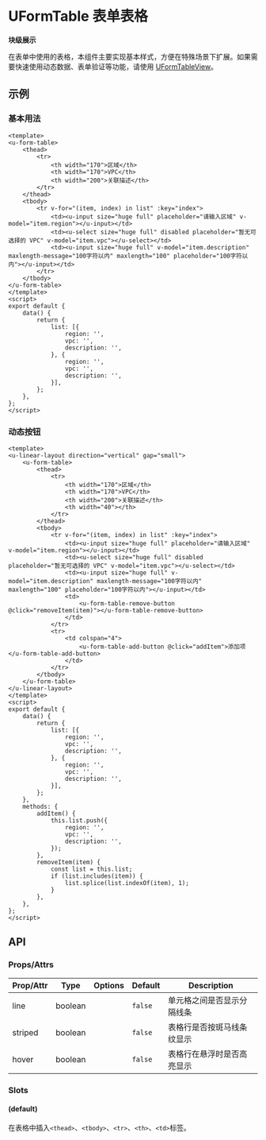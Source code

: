 <!-- 该 README.md 根据 api.yaml 和 docs/*.md 自动生成，为了方便在 GitHub 和 NPM 上查阅。如需修改，请查看源文件 -->

# UFormTable 表单表格

**块级展示**

在表单中使用的表格，本组件主要实现基本样式，方便在特殊场景下扩展。如果需要快速使用动态数据、表单验证等功能，请使用 [UFormTableView](../u-form-table-view)。

## 示例
### 基本用法

``` vue
<template>
<u-form-table>
    <thead>
        <tr>
            <th width="170">区域</th>
            <th width="170">VPC</th>
            <th width="200">关联描述</th>
        </tr>
    </thead>
    <tbody>
        <tr v-for="(item, index) in list" :key="index">
            <td><u-input size="huge full" placeholder="请输入区域" v-model="item.region"></u-input></td>
            <td><u-select size="huge full" disabled placeholder="暂无可选择的 VPC" v-model="item.vpc"></u-select></td>
            <td><u-input size="huge full" v-model="item.description" maxlength-message="100字符以内" maxlength="100" placeholder="100字符以内"></u-input></td>
        </tr>
    </tbody>
</u-form-table>
</template>
<script>
export default {
    data() {
        return {
            list: [{
                region: '',
                vpc: '',
                description: '',
            }, {
                region: '',
                vpc: '',
                description: '',
            }],
        };
    },
};
</script>
```

### 动态按钮

``` vue
<template>
<u-linear-layout direction="vertical" gap="small">
    <u-form-table>
        <thead>
            <tr>
                <th width="170">区域</th>
                <th width="170">VPC</th>
                <th width="200">关联描述</th>
                <th width="40"></th>
            </tr>
        </thead>
        <tbody>
            <tr v-for="(item, index) in list" :key="index">
                <td><u-input size="huge full" placeholder="请输入区域" v-model="item.region"></u-input></td>
                <td><u-select size="huge full" disabled placeholder="暂无可选择的 VPC" v-model="item.vpc"></u-select></td>
                <td><u-input size="huge full" v-model="item.description" maxlength-message="100字符以内" maxlength="100" placeholder="100字符以内"></u-input></td>
                <td>
                    <u-form-table-remove-button @click="removeItem(item)"></u-form-table-remove-button>
                </td>
            </tr>
            <tr>
                <td colspan="4">
                    <u-form-table-add-button @click="addItem">添加项</u-form-table-add-button>
                </td>
            </tr>
        </tbody>
    </u-form-table>
</u-linear-layout>
</template>
<script>
export default {
    data() {
        return {
            list: [{
                region: '',
                vpc: '',
                description: '',
            }, {
                region: '',
                vpc: '',
                description: '',
            }],
        };
    },
    methods: {
        addItem() {
            this.list.push({
                region: '',
                vpc: '',
                description: '',
            });
        },
        removeItem(item) {
            const list = this.list;
            if (list.includes(item)) {
                list.splice(list.indexOf(item), 1);
            }
        },
    },
};
</script>
```

## API
### Props/Attrs

| Prop/Attr | Type | Options | Default | Description |
| --------- | ---- | ------- | ------- | ----------- |
| line | boolean |  | `false` | 单元格之间是否显示分隔线条 |
| striped | boolean |  | `false` | 表格行是否按斑马线条纹显示 |
| hover | boolean |  | `false` | 表格行在悬浮时是否高亮显示 |

### Slots

#### (default)

在表格中插入`<thead>`、`<tbody>`、`<tr>`、`<th>`、`<td>`标签。
